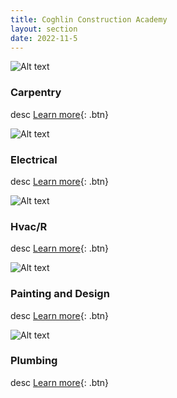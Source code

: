 ```yaml
---
title: Coghlin Construction Academy
layout: section
date: 2022-11-5
---
```


<div class="card" markdown="1">

![Alt text](https://res.cloudinary.com/dxm7ycyxz/image/upload/v1668016915/TechHigh.us/Technical%20areas/construction/Carpentry/george-pastushok-d0yNnTEjEWY-unsplash-1-1536x1024_w2cij7.jpg)
### Carpentry
desc
[Learn more](../construction/carpentry/){: .btn}

</div>
 
<div class="card" markdown="1">

![Alt text](https://res.cloudinary.com/dxm7ycyxz/image/upload/v1668016923/TechHigh.us/Technical%20areas/construction/Electrical/nguyen-dang-hoang-nhu-K6o825gSbIM-unsplash-1-1536x1024_sytbo8.jpg)
### Electrical
desc
[Learn more](../construction/electrical/){: .btn}

</div>
 
<div class="card" markdown="1">

![Alt text](https://res.cloudinary.com/dxm7ycyxz/image/upload/v1668016875/TechHigh.us/Technical%20areas/construction/HVacr/taylor-vick-qVXFewdVWn4-unsplash-1-1024x683_guju6s.jpg)
### Hvac/R
desc
[Learn more](../construction/hvac/){: .btn}

</div>
 

<div class="card" markdown="1">

![Alt text](https://res.cloudinary.com/dxm7ycyxz/image/upload/v1668016916/TechHigh.us/Technical%20areas/construction/Painting%20and%20design/laura-adai-c7u-t1PZEbg-unsplash-1-1024x684_jtnjei.jpg)
### Painting and Design
desc
[Learn more](../construction/painting-and-design/){: .btn}

</div>
 

<div class="card" markdown="1">

![Alt text](https://res.cloudinary.com/dxm7ycyxz/image/upload/v1668016937/TechHigh.us/Technical%20areas/construction/Plumbing/maxim-tolchinskiy-wfx681z4-Og-unsplash-1-1024x683_tly4om.jpg)
### Plumbing
desc
[Learn more](../construction/plumbing/){: .btn}

</div>
 


